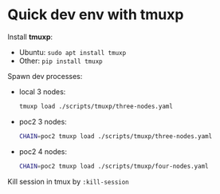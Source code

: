 # Quick dev env with tmuxp

Install **tmuxp**:

- Ubuntu: `sudo apt install tmuxp`
- Other: `pip install tmuxp`

Spawn dev processes:

- local 3 nodes:

	```bash
	tmuxp load ./scripts/tmuxp/three-nodes.yaml
	```

- poc2 3 nodes:

	```bash
	CHAIN=poc2 tmuxp load ./scripts/tmuxp/three-nodes.yaml
	```

- poc2 4 nodes:

	```bash
	CHAIN=poc2 tmuxp load ./scripts/tmuxp/four-nodes.yaml
	```

Kill session in tmux by `:kill-session`
